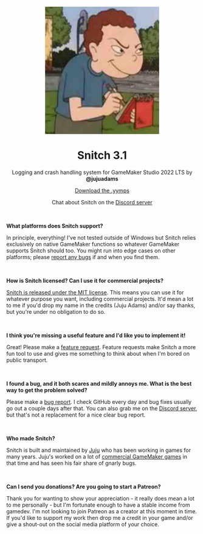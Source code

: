 <p align="center"><img src="https://raw.githubusercontent.com/JujuAdams/Snitch/master/LOGO.png" style="display:block; margin:auto; width:300px"></p>
<h1 align="center">Snitch 3.1</h1>
<p align="center">Logging and crash handling system for GameMaker Studio 2022 LTS by <b>@jujuadams</b></p>

<p align="center"><a href="https://github.com/JujuAdams/Snitch/releases/">Download the .yymps</a></p>
<p align="center">Chat about Snitch on the <a href="https://discord.gg/8krYCqr">Discord server</a></p>

&nbsp;

**What platforms does Snitch support?**

In principle, everything! I've not tested outside of Windows but Snitch relies exclusively on native GameMaker functions so whatever GameMaker supports Snitch should too. You might run into edge cases on other platforms; please [report any bugs](https://github.com/JujuAdams/Snitch/issues) if and when you find them.

&nbsp;

**How is Snitch licensed? Can I use it for commercial projects?**

[Snitch is released under the MIT license](https://github.com/JujuAdams/Snitch/blob/main/LICENSE). This means you can use it for whatever purpose you want, including commercial projects. It'd mean a lot to me if you'd drop my name in the credits (Juju Adams) and/or say thanks, but you're under no obligation to do so.

&nbsp;

**I think you're missing a useful feature and I'd like you to implement it!**

Great! Please make a [feature request](https://github.com/JujuAdams/Snitch/issues). Feature requests make Snitch a more fun tool to use and gives me something to think about when I'm bored on public transport.

&nbsp;

**I found a bug, and it both scares and mildly annoys me. What is the best way to get the problem solved?**

Please make a [bug report](https://github.com/JujuAdams/Snitch/issues). I check GitHub every day and bug fixes usually go out a couple days after that. You can also grab me on the [Discord server](https://discord.gg/8krYCqr), but that's not a replacement for a nice clear bug report.

&nbsp;

**Who made Snitch?**

Snitch is built and maintained by [Juju](https://www.jujuadams.com/) who has been working in games for many years. Juju's worked on a lot of [commercial GameMaker games](http://www.jujuadams.com/) in that time and has seen his fair share of gnarly bugs.

&nbsp;

**Can I send you donations? Are you going to start a Patreon?**

Thank you for wanting to show your appreciation - it really does mean a lot to me personally - but I'm fortunate enough to have a stable income from gamedev. I'm not looking to join Patreon as a creator at this moment in time. If you'd like to support my work then drop me a credit in your game and/or give a shout-out on the social media platform of your choice.